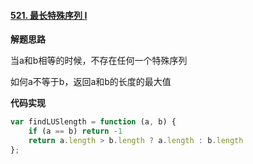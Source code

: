 #### [521. 最长特殊序列 Ⅰ](https://leetcode-cn.com/problems/longest-uncommon-subsequence-i/)



**解题思路**



当a和b相等的时候，不存在任何一个特殊序列

如何a不等于b，返回a和b的长度的最大值



**代码实现**

```javascript
var findLUSlength = function (a, b) {
    if (a == b) return -1
    return a.length > b.length ? a.length : b.length
};
```


